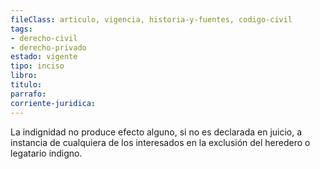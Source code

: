 ```yaml
---
fileClass: articulo, vigencia, historia-y-fuentes, codigo-civil
tags:
- derecho-civil
- derecho-privado
estado: vigente
tipo: inciso
libro:
titulo:
parrafo:
corriente-juridica:
---
```

La indignidad no produce efecto alguno, si no es declarada en juicio, a instancia de cualquiera de los interesados en la exclusión del heredero o legatario indigno.